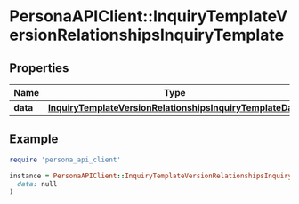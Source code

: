 # PersonaAPIClient::InquiryTemplateVersionRelationshipsInquiryTemplate

## Properties

| Name | Type | Description | Notes |
| ---- | ---- | ----------- | ----- |
| **data** | [**InquiryTemplateVersionRelationshipsInquiryTemplateData**](InquiryTemplateVersionRelationshipsInquiryTemplateData.md) |  | [optional] |

## Example

```ruby
require 'persona_api_client'

instance = PersonaAPIClient::InquiryTemplateVersionRelationshipsInquiryTemplate.new(
  data: null
)
```

